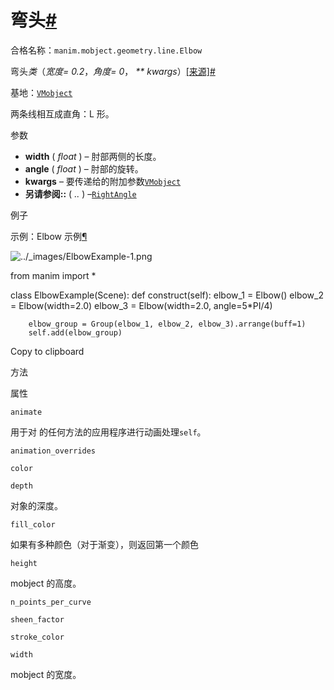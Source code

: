 # 弯头[#](#elbow "此标题的固定链接")

合格名称：`manim.mobject.geometry.line.Elbow`

弯头*类*（_宽度= 0.2_，_角度= 0_， _\*\* kwargs_）[\[来源\]](../_modules/manim/mobject/geometry/line.html#Elbow)[#](#manim.mobject.geometry.line.Elbow "此定义的固定链接")

基地：[`VMobject`](manim.mobject.types.vectorized_mobject.VMobject.html#manim.mobject.types.vectorized_mobject.VMobject "manim.mobject.types.vectorized_mobject.VMobject")

两条线相互成直角：L 形。

参数

- **width** ( _float_ ) – 肘部两侧的长度。
- **angle** ( _float_ ) – 肘部的旋转。
- **kwargs** – 要传递给的附加参数[`VMobject`](manim.mobject.types.vectorized_mobject.VMobject.html#manim.mobject.types.vectorized_mobject.VMobject "manim.mobject.types.vectorized_mobject.VMobject")
- **另请参阅::** ( _.._ ) –[`RightAngle`](manim.mobject.geometry.line.RightAngle.html#manim.mobject.geometry.line.RightAngle "manim.mobject.geometry.line.RightAngle")

例子

示例：Elbow 示例[¶](#elbowexample)

![../_images/ElbowExample-1.png](../_images/ElbowExample-1.png)

from manim import \*

class ElbowExample(Scene):
def construct(self):
elbow_1 = Elbow()
elbow_2 = Elbow(width=2.0)
elbow_3 = Elbow(width=2.0, angle=5\*PI/4)

        elbow_group = Group(elbow_1, elbow_2, elbow_3).arrange(buff=1)
        self.add(elbow_group)

Copy to clipboard

方法

属性

`animate`

用于对 的任何方法的应用程序进行动画处理`self`。

`animation_overrides`

`color`

`depth`

对象的深度。

`fill_color`

如果有多种颜色（对于渐变），则返回第一个颜色

`height`

mobject 的高度。

`n_points_per_curve`

`sheen_factor`

`stroke_color`

`width`

mobject 的宽度。
